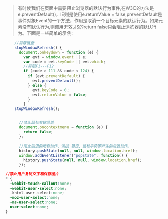 > 有时候我们在页面中需要阻止浏览器的默认行为事件,在W3C的方法是e.preventDefault()，IE则是使用e.returnValue = false,preventDefault是事件对象Event的一个方法，作用是取消一个目标元素的默认行为。如果元素没有默认行为,则调用无效,JS的return false只会阻止浏览器的默认行为。下面是一些简单的示例:

```js
	//屏蔽键盘
    stopWindowRefresh() {
      document.onkeydown = function (e) {
        var evt = window.event || e;
        var code = evt.keyCode || evt.which;
        //屏蔽F1---F12
        if (code > 111 && code < 124) {
          if (evt.preventDefault) {
            evt.preventDefault();
          } else {
            evt.keyCode = 0;
            evt.returnValue = false;
          }
        }
	stopWindowRefresh();


      //禁止鼠标右键菜单
      document.oncontextmenu = function (e) {
        return false;
      };
      
      //阻止后退的所有动作，包括 键盘、鼠标手势等产生的后退动作。
      history.pushState(null, null, window.location.href);
      window.addEventListener("popstate", function() {
        history.pushState(null, null, window.location.href);
      });
```

```css
//禁止用户复制文字和保存图片
* {   
  -webkit-touch-callout:none;
  -webkit-user-select:none;
  -khtml-user-select:none;
  -moz-user-select:none;
  -ms-user-select:none;
  user-select:none;
}
```